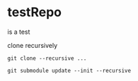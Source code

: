 # testRepo

is a test

clone recursively

`git clone --recursive ...`

`git submodule update --init --recursive`
